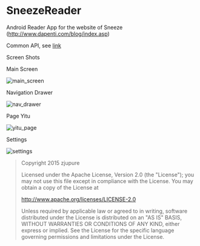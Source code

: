 # SneezeReader
Android Reader App for the website of Sneeze (http://www.dapenti.com/blog/index.asp)

Common API, see [link](https://github.com/zjupure/SneezeReader/blob/master/develop_doc.txt)

Screen Shots

Main Screen

![main_screen](https://github.com/zjupure/SneezeReader/blob/master/screenshots/main_screen.png)

Navigation Drawer

![nav_drawer](https://github.com/zjupure/SneezeReader/blob/master/screenshots/nav_drawer.png)

Page Yitu

![yitu_page](https://github.com/zjupure/SneezeReader/blob/master/screenshots/yitu_page.png)

Settings

![settings](https://github.com/zjupure/SneezeReader/blob/master/screenshots/settings.png)


>Copyright 2015 zjupure
>
>Licensed under the Apache License, Version 2.0 (the "License");
>you may not use this file except in compliance with the License.
>You may obtain a copy of the License at
>
>    http://www.apache.org/licenses/LICENSE-2.0
>
>Unless required by applicable law or agreed to in writing, software
>distributed under the License is distributed on an "AS IS" BASIS,
>WITHOUT WARRANTIES OR CONDITIONS OF ANY KIND, either express or implied.
>See the License for the specific language governing permissions and
>limitations under the License.